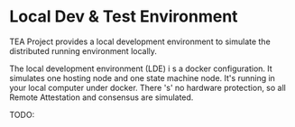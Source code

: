 # Local Dev & Test Environment
TEA Project provides a local development environment to simulate the distributed running environment locally.

The local development environment (LDE) i s a docker configuration. It simulates one hosting node and one state machine node. It's running in your local computer under docker. There 's' no hardware protection, so all Remote Attestation and consensus are simulated.

TODO: